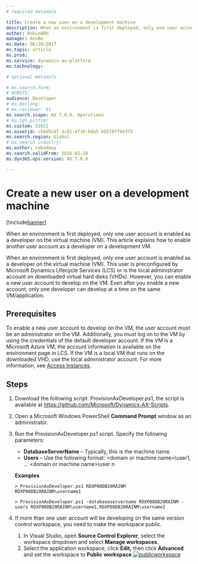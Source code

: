 ```yaml
---
# required metadata

title: Create a new user on a development machine
description: When an environment is first deployed, only one user account is enabled as a developer on the virtual machine (VM). This article explains how to enable another user account as a developer on a development VM.
author: RobinARH
manager: AnnBe
ms.date: 06/20/2017
ms.topic: article
ms.prod: 
ms.service: dynamics-ax-platform
ms.technology: 

# optional metadata

# ms.search.form: 
# ROBOTS: 
audience: Developer
# ms.devlang: 
# ms.reviewer: 61
ms.search.scope: AX 7.0.0, Operations
# ms.tgt_pltfrm: 
ms.custom: 31621
ms.assetid: c56d5cdf-3c01-4730-bda5-bb5f8f79e375
ms.search.region: Global
# ms.search.industry: 
ms.author: robadawy
ms.search.validFrom: 2016-02-28
ms.dyn365.ops.version: AX 7.0.0

---
```


# Create a new user on a development machine

[!include[banner](../includes/banner.md)]


When an environment is first deployed, only one user account is enabled as a developer on the virtual machine (VM). This article explains how to enable another user account as a developer on a development VM.

When an environment is first deployed, only one user account is enabled as a developer on the virtual machine (VM). This user is preconfigured by Microsoft Dynamics Lifecycle Services (LCS) or is the local administrator account on downloaded virtual hard disks (VHDs). However, you can enable a new user account to develop on the VM. Even after you enable a new account, only one developer can develop at a time on the same VM/application.

## Prerequisites
To enable a new user account to develop on the VM, the user account must be an administrator on the VM. Additionally, you must log on to the VM by using the credentials of the default developer account. If the VM is a Microsoft Azure VM, the account information is available on the environment page in LCS. If the VM is a local VM that runs on the downloaded VHD, use the local administrator account. For more information, see [Access Instances](..\dev-tools\access-instances.md).

## Steps
1.  Download the following script: ProvisionAxDeveloper.ps1, the script is available at <https://github.com/Microsoft/Dynamics-AX-Scripts>.
2.  Open a Microsoft Windows PowerShell **Command Prompt** window as an administrator.
3.  Run the ProvisionAxDeveloper.ps1 script. Specify the following parameters:

    -   **DatabaseServerName** – Typically, this is the machine name.
    -   **Users** – Use the following format: &lt;domain or machine name&gt;\\user1, … &lt;domain or machine name&gt;\\user n

    **Examples**

        > ProvisionAxDeveloper.ps1 RDXP00DB20RAINM RDXP00DB20RAINM\username1

        > ProvisionAxDeveloper.ps1 -databaseservername RDXP00DB20RAINM -users RDXP00DB20RAINM\username1,RDXP00DB20RAINM\username2

4.  If more than one user account will be developing on the same version control workspace, you need to make the workspace public.
    1.  In Visual Studio, open **Source Control Explorer**, select the workspace dropdown and select **Manage workspaces**.
    2.  Select the application workspace, click **Edit,** then click **Advanced** and set the workspace to **Public workspace**.[![publicworkspace](./media/publicworkspace.png)](./media/publicworkspace.png)





